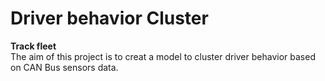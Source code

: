 # Driver behavior Cluster
**Track fleet**
<br/>The aim of this project is to creat a model to cluster driver behavior based on CAN Bus sensors data.
<br/>

